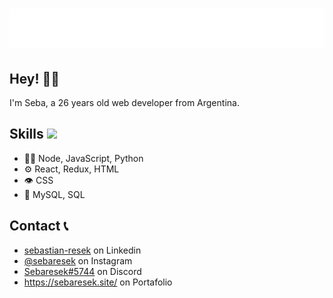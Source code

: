 <h1 align="center">
  <img src="https://raw.githubusercontent.com/sebaresek/sebaresek/main/name.svg" alt="Seba Resek" />
</h1>

## Hey! 👋🏾
I'm Seba, a 26 years old web developer from Argentina.

## <h2> Skills <img src = "https://media2.giphy.com/media/QssGEmpkyEOhBCb7e1/giphy.gif?cid=ecf05e47a0n3gi1bfqntqmob8g9aid1oyj2wr3ds3mg700bl&rid=giphy.gif" width = 32px> </h2>
- 👨‍💻 Node, JavaScript, Python
- ⚙️ React, Redux, HTML
- 👁️ CSS 
- 💽 MySQL, SQL

## Contact 📞
- [sebastian-resek](https://www.linkedin.com/in/sebaresek/) on Linkedin
- [@sebaresek](https://www.instagram.com/sebaresek/) on Instagram
- [Sebaresek#5744](./) on Discord
- https://sebaresek.site/ on Portafolio
